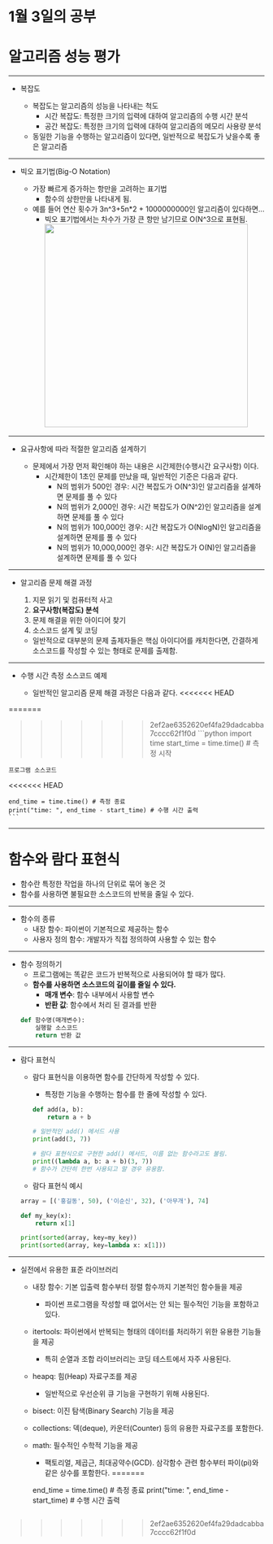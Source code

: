 # 1월 3일의 공부

# 알고리즘 성능 평가

---

- 복잡도

  - 복잡도는 알고리즘의 성능을 나타내는 척도
    - 시간 복잡도: 특정한 크기의 입력에 대하여 알고리즘의 수행 시간 분석
    - 공간 복잡도: 특정한 크기의 입력에 대하여 알고리즘의 메모리 사용량 분석
  - 동일한 기능을 수행하는 알고리즘이 있다면, 일반적으로 복잡도가 낮을수록 좋은 알고리즘

---

- 빅오 표기법(Big-O Notation)

  - 가장 빠르게 증가하는 항만을 고려하는 표기법
    - 함수의 상한만을 나타내게 됨.
  - 예를 들어 연산 횟수가 3n^3+5n\*2 + 1000000000인 알고리즘이 있다하면...
    - 빅오 표기법에서는 차수가 가장 큰 항만 남기므로 O(N^3으로 표현됨.
      <img src="img/스크린샷 2022-01-03 오전 9.28.14.png" width="400px">

---

- 요규사항에 따라 적절한 알고리즘 설계하기

  - 문제에서 가장 먼저 확인해야 하는 내용은 시간제한(수행시간 요구사항) 이다.
    - 시간제한이 1초인 문제를 만났을 때, 일반적인 기준은 다음과 같다.
      - N의 범위가 500인 경우: 시간 복잡도가 O(N^3)인 알고리즘을 설계하면 문제를 풀 수 있다
      - N의 범위가 2,000인 경우: 시간 복잡도가 O(N^2)인 알고리즘을 설계하면 문제를 풀 수 있다
      - N의 범위가 100,000인 경우: 시간 복잡도가 O(NlogN)인 알고리즘을 설계하면 문제를 풀 수 있다
      - N의 범위가 10,000,000인 경우: 시간 복잡도가 O(N)인 알고리즘을 설계하면 문제를 풀 수 있다

---

- 알고리즘 문제 해결 과정

  1. 지문 읽기 및 컴퓨터적 사고
  2. **요구사항(복잡도) 분석**
  3. 문제 해결을 위한 아이디어 찾기
  4. 소스코드 설계 및 코딩

  - 일반적으로 대부분의 문제 출제자들은 핵심 아이디어를 캐치한다면, 간결하게 소스코드를 작성할 수 있는 형태로 문제를 출제함.

---

- 수행 시간 측정 소스코드 예제

  - 일반적인 알고리즘 문제 해결 과정은 다음과 같다.
<<<<<<< HEAD

=======
  
>>>>>>> 2ef2ae6352620ef4fa29dadcabba7cccc62f1f0d
    ```python
    import time
    start_time = time.time() # 측정 시작

    프로그램 소스코드
<<<<<<< HEAD

    end_time = time.time() # 측정 종료
    print("time: ", end_time - start_time) # 수행 시간 출력
    ```

---

# 함수와 람다 표현식

- 함수란 특정한 작업을 하나의 단위로 묶어 놓은 것
- 함수를 사용하면 불필요한 소스코드의 반복을 줄일 수 있다.

---

- 함수의 종류
  - 내장 함수: 파이썬이 기본적으로 제공하는 함수
  - 사용자 정의 함수: 개발자가 직접 정의하여 사용할 수 있는 함수

---

- 함수 정의하기
  - 프로그램에는 똑같은 코드가 반복적으로 사용되어야 할 때가 많다.
  - **함수를 사용하면 소스코드의 길이를 줄일 수 있다.**
    - **매개 변수**: 함수 내부에서 사용할 변수
    - **반환 값**: 함수에서 처리 된 결과를 반환
  ```python
  def 함수명(매개변수):
      실행할 소스코드
      return 반환 값
  ```

---

- 람다 표현식

  - 람다 표현식을 이용하면 함수를 간단하게 작성할 수 있다.

    - 특정한 기능을 수행하는 함수를 한 줄에 작성할 수 있다.

    ```python
    def add(a, b):
        return a + b

    # 일반적인 add() 메서드 사용
    print(add(3, 7))

    # 람다 표현식으로 구현한 add() 메서드, 이름 없는 함수라고도 불림.
    print((lambda a, b: a + b)(3, 7))
    # 함수가 간단히 한번 사용되고 말 경우 유용함.
    ```

  - 람다 표현식 예시

  ```python
  array = [('홍길동', 50), ('이순신', 32), ('아무개'), 74]

  def my_key(x):
      return x[1]

  print(sorted(array, key=my_key))
  print(sorted(array, key=lambda x: x[1]))
  ```

---

- 실전에서 유용한 표준 라이브러리

  - 내장 함수: 기본 입출력 함수부터 정렬 함수까지 기본적인 함수들을 제공

    - 파이썬 프로그램을 작성할 때 없어서는 안 되는 필수적인 기능을 포함하고 있다.

  - itertools: 파이썬에서 반복되는 형태의 데이터를 처리하기 위한 유용한 기능들을 제공

    - 특히 순열과 조합 라이브러리는 코딩 테스트에서 자주 사용된다.

  - heapq: 힘(Heap) 자료구조를 제공

    - 일반적으로 우선순위 큐 기능을 구현하기 위해 사용된다.

  - bisect: 이진 탐색(Binary Search) 기능을 제공

  - collections: 덱(deque), 카운터(Counter) 등의 유용한 자료구조를 포함한다.

  - math: 필수적인 수학적 기능을 제공
    - 팩토리얼, 제곱근, 최대공약수(GCD). 삼각함수 관련 함수부터 파이(pi)와 같은 상수를 포함한다.
=======

    end_time = time.time() # 측정 종료
    print("time: ", end_time - start_time) # 수행 시간 출력
    ```
>>>>>>> 2ef2ae6352620ef4fa29dadcabba7cccc62f1f0d
